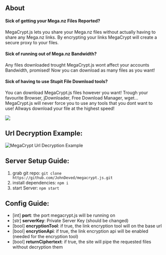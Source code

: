 ## About

#### Sick of getting your Mega.nz Files Reported?

MegaCrypt.js lets you share your Mega.nz files without actually having to share any Mega.nz links. By encrypting your links MegaCrypt will create a secure proxy to your files.

#### Sick of running out of Mega.nz Bandwidth?

Any files downloaded trought MegaCrypt.js wont affect your accounts Bandwidth, promised! Now you can download as many files as you want!

#### Sick of having to use Stupit File Download tools?

You can download MegaCrypt.js files however you want! Trough your favourite Browser, jDownloader, Free Download Manager, wget... MegaCrypt.js will never force you to use any tools that you dont want to use! Allways download your file at the highest speed!

![](https://i.gyazo.com/66a04828366a94e951100f9404c24160.gif)

## Url Decryption Example:

![MegaCrypt Url Decryption Example](https://i.imgur.com/yR0EE1P.png)

## Server Setup Guide:

1. grab git repo: `git clone https://github.com/JohnDeved/megacrypt.js.git`
2. install dependencies: `npm i`
3. start Server: `npm start`

## Config Guide:

- [int] __port__: the port megacrypt.js will be running on
- [str] __serverKey__: Private Server Key (should be changed)
- [bool] __encryptionTool__: if true, the link encryption tool will on the base url
- [bool] __encrytionApi__: if true, the link encryption api will be enabled (needed for the encryption tool)
- [bool] __returnCiphertext__: if true, the site will pipe the requested files without decryption them
